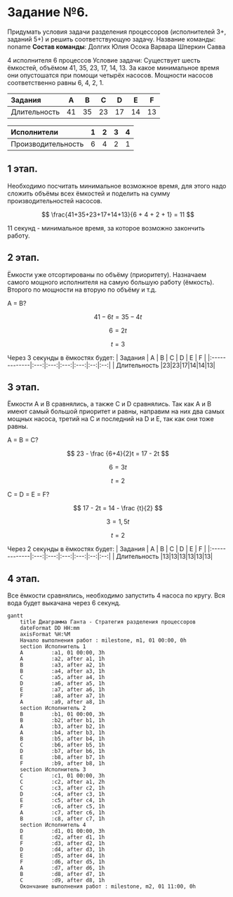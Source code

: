 # Задание №6. 
Придумать условия задачи разделения процессоров (исполнителей 3+, заданий 5+) и решить соответствующую задачу.
Название команды: noname 
**Состав команды**: 
Долгих Юлия 
Осока Варвара
Шперкин Савва 

4 исполнителя 6 процессов
Условие задачи:
Существует шесть ёмкостей, объёмом 41, 35, 23, 17, 14, 13. За какое минимальное время они опустошатся при помощи четырёх насосов. Мощности насосов соответственно равны 6, 4, 2, 1.


| Задания      |  A  |  B  |  C  |  D  |  E  |  F  |
|:-------------|:---:|:---:|:---:|:---:|:--:|:--:|
| Длительность |41|35|23|17|14|13|

| Исполнители        |  1  |  2  |  3  |  4  |
|:-------------------|:---:|:---:|:---:|:---:|
| Производительность |6|4|2|1|

## 1 этап.
Необходимо посчитать минимальное возможное время, для этого надо сложить объёмы всех ёмкостей и поделить на сумму производительностей насосов.

$$
\frac{41+35+23+17+14+13}{6 + 4 + 2 + 1} = 11
$$

11 секунд - минимальное время, за которое возможно закончить работу.

## 2 этап.
Ёмкости уже отсортированы по объёму (приоритету). Назначаем самого мощного исполнителя на самую большую работу (ёмкость). Второго по мощности на вторую по объёму и т.д.

A = B?

$$
41 - 6t = 35 - 4t 
$$

$$
6 = 2t
$$

$$
t = 3
$$

Через 3 секунды в ёмкостях будет:
| Задания      |  A  |  B  |  C  |  D  |  E  |  F  |
|:-------------|:---:|:---:|:---:|:---:|:--:|:--:|
| Длительность |23|23|17|14|14|13|

## 3 этап.

Ёмкости A и B сравнялись, а также C и D сравнялись. Так как A и B имеют самый большой приоритет и равны, направим на них два самых мощных насоса, третий на C и последний на D и E, так как они тоже равны.

A = B = C?

$$
23 - \frac {6+4}{2}t = 17 - 2t 
$$

$$
6 = 3t
$$

$$
t = 2
$$

C = D = E = F?

$$
17 - 2t = 14 - \frac {t}{2}
$$

$$
3 = 1,5t
$$

$$
t = 2
$$

Через 2 секунды в ёмкостях будет:
| Задания      |  A  |  B  |  C  |  D  |  E  |  F  |
|:-------------|:---:|:---:|:---:|:---:|:--:|:--:|
| Длительность |13|13|13|13|13|13|


## 4 этап.
Все ёмкости сравнялись, необходимо запустить 4 насоса по кругу. Вся вода будет выкачана через 6 секунд.
```mermaid
gantt
    title Диаграмма Ганта - Стратегия разделения процессоров
    dateFormat DD HH:mm    
    axisFormat %H:%M
    Начало выполнения работ : milestone, m1, 01 00:00, 0h
    section Исполнитель 1
    A         :a1, 01 00:00, 3h
    A         :a2, after a1, 1h
    B         :a3, after a2, 1h
    B         :a4, after a3, 1h
    C         :a5, after a4, 1h
    D         :a6, after a5, 1h
    E         :a7, after a6, 1h
    F         :a8, after a7, 1h
    A         :a9, after a8, 1h
    section Исполнитель 2
    B         :b1, 01 00:00, 3h
    B         :b2, after b1, 1h
    A         :b3, after b2, 1h
    A         :b4, after b3, 1h
    B         :b5, after b4, 1h
    C         :b6, after b5, 1h
    D         :b7, after b6, 1h
    E         :b8, after b7, 1h
    F         :b9, after b8, 1h
    section Исполнитель 3
    C         :c1, 01 00:00, 3h
    C         :c2, after a1, 2h
    C         :c3, after c2, 1h
    D         :c4, after c3, 1h
    E         :c5, after c4, 1h
    F         :c6, after c5, 1h
    A         :c7, after c6, 1h
    B         :c8, after c7, 1h
    section Исполнитель 4
    D         :d1, 01 00:00, 3h
    E         :d2, after d1, 1h
    F         :d3, after d2, 1h
    D         :d4, after d3, 1h
    E         :d5, after d4, 1h
    F         :d6, after d5, 1h
    A         :d7, after d6, 1h
    B         :d8, after d7, 1h
    C         :d9, after d8, 1h
    Окончание выполнения работ : milestone, m2, 01 11:00, 0h
```
